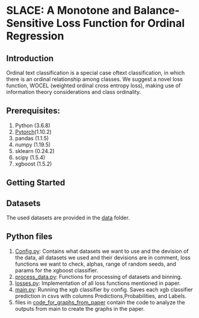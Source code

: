 # SLACE: A Monotone and Balance-Sensitive Loss Function for Ordinal Regression

## Introduction
Ordinal text classification is a special case oftext classification, in which there is an ordinal relationship among classes.
We suggest a novel loss function, WOCEL (weighted ordinal cross entropy loss), making use of information theory considerations and class ordinality.

## Prerequisites:  
1. Python (3.6.8)
2. [Pytorch](https://pytorch.org/)(1.10.2) 
3. pandas (1.1.5)
4. numpy (1.19.5)
5. sklearn (0.24.2)
6. scipy (1.5.4)
7. xgboost (1.5.2)


## Getting Started

## Datasets
The used datasets are provided in the [data](./datasets/) folder.


## Python files
1. [Config.py](./config.py): Contains what datasets we want to use and the devision of the data, all datasets we used and their devisions are in comment,
loss functions we want to check, alphas, range of random seeds, and params for the xgboost classifier.
3. [process_data.py](./process_data.py): Functions for processing of datasets and binning.
4. [losses.py](./losses.py): Implementation of all loss functions mentioned in paper.
5. [main.py](./main.py): Running the xgb classifier by config. Saves each xgb classifier prediction in csvs with columns Predictions,Probabilities, and Labels.
6. files in [code_for_graphs_from_paper](./code_for_graphs_from_paper/) contain the code to analyze the outputs from main to create the graphs in the paper.

